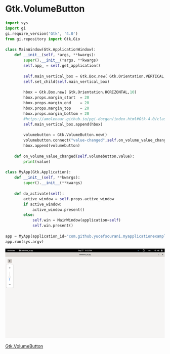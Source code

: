 # Gtk.VolumeButton

```python
import sys
import gi
gi.require_version('Gtk', '4.0')
from gi.repository import Gtk,Gio

class MainWindow(Gtk.ApplicationWindow):
    def __init__(self, *args, **kwargs):
        super().__init__(*args, **kwargs)
        self.app_ = self.get_application()
        
        self.main_vertical_box = Gtk.Box.new( Gtk.Orientation.VERTICAL,10)
        self.set_child(self.main_vertical_box)
        
        hbox = Gtk.Box.new( Gtk.Orientation.HORIZONTAL,10)
        hbox.props.margin_start  = 20
        hbox.props.margin_end    = 20
        hbox.props.margin_top    = 20
        hbox.props.margin_bottom = 20
        #https://amolenaar.github.io/pgi-docgen/index.html#Gtk-4.0/classes/Widget.html#Gtk.Widget.props.margin_bottom
        self.main_vertical_box.append(hbox)

        volumebutton = Gtk.VolumeButton.new()
        volumebutton.connect("value-changed",self.on_volume_value_changed)
        hbox.append(volumebutton)
        
    def on_volume_value_changed(self,volumebutton,value):
        print(value)
        
class MyApp(Gtk.Application):
    def __init__(self, **kwargs):
        super().__init__(**kwargs)
        
    def do_activate(self):
        active_window = self.props.active_window
        if active_window:
            active_window.present()
        else:
            self.win = MainWindow(application=self)
            self.win.present()

app = MyApp(application_id="com.github.yucefsourani.myapplicationexample",flags= Gio.ApplicationFlags.FLAGS_NONE)
app.run(sys.argv)
```

![Alt text](https://raw.githubusercontent.com/yucefsourani/python-gtk4-examples/main/volumebutton/Screenshot.png "Screenshot")

[Gtk.VolumeButton](https://amolenaar.github.io/pgi-docgen/index.html#Gtk-4.0/classes/VolumeButton.html)
